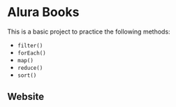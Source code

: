 # Alura Books

This is a basic project to practice the following methods:

* `filter()`
* `forEach()`
* `map()`
* `reduce()`
* `sort()`

## Website


